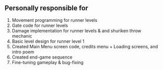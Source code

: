 ## Personally responsible for
1. Movement programming for runner levels
2. Gate code for runner levels
3. Damage implementation for runner levels & and shuriken throw mechanic
4. Basic level design for runner level 1 
5. Created Main Menu screen code, credits menu + Loading screens, and intro poem
6. Created end-game sequence
7. Fine-tuning gameplay & bug-fixing
